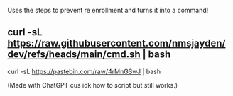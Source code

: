 Uses the steps to prevent re enrollment and turns it into a command!

curl -sL https://raw.githubusercontent.com/nmsjayden/dev/refs/heads/main/cmd.sh | bash 
--------------------------------------------------------------------------------------
curl -sL https://pastebin.com/raw/4rMnGSwJ | bash

(Made with ChatGPT cus idk how to script but still works.)
